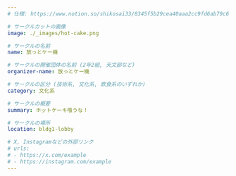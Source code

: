 ```yaml
---
# 仕様: https://www.notion.so/shikosai33/8345f5b29cea40aaa2cc9fd6ab79c6a6?pvs=4#5438a1577b604f39a67658a72f2283b8

# サークルカットの画像
image: ./_images/hot-cake.png

# サークルの名前
name: 放っとケー機

# サークルの開催団体の名前 (2年2組, 天文部など)
organizer-name: 放っとケー機

# サークルの区分 (技術系, 文化系, 飲食系のいずれか)
category: 文化系

# サークルの概要
summary: ホットケーキ喰うな！

# サークルの場所
location: bldg1-lobby

# X, Instagramなどの外部リンク
# urls:
# - https://x.com/example
# - https://instagram.com/example
---
```


